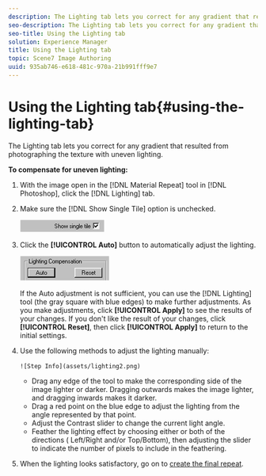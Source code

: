 ```yaml
---
description: The Lighting tab lets you correct for any gradient that resulted from photographing the texture with uneven lighting.
seo-description: The Lighting tab lets you correct for any gradient that resulted from photographing the texture with uneven lighting.
seo-title: Using the Lighting tab
solution: Experience Manager
title: Using the Lighting tab
topic: Scene7 Image Authoring
uuid: 935ab746-e618-481c-970a-21b991fff9e7
---
```


# Using the Lighting tab{#using-the-lighting-tab}

The Lighting tab lets you correct for any gradient that resulted from photographing the texture with uneven lighting.

 **To compensate for uneven lighting:** 

1. With the image open in the [!DNL Material Repeat] tool in [!DNL Photoshop], click the [!DNL Lighting] tab.
1. Make sure the [!DNL Show Single Tile] option is unchecked.

   ![Step Info](assets/angle.png)

1. Click the **[!UICONTROL Auto]** button to automatically adjust the lighting.

   ![Step Info](assets/lighting.png)

   If the Auto adjustment is not sufficient, you can use the [!DNL Lighting] tool (the gray square with blue edges) to make further adjustments. As you make adjustments, click **[!UICONTROL Apply]** to see the results of your changes. If you don't like the result of your changes, click **[!UICONTROL Reset]**, then click **[!UICONTROL Apply]** to return to the initial settings. 

1. Use the following methods to adjust the lighting manually:

       ![Step Info](assets/lighting2.png)

    * Drag any edge of the tool to make the corresponding side of the image lighter or darker. Dragging outwards makes the image lighter, and dragging inwards makes it darker. 
    * Drag a red point on the blue edge to adjust the lighting from the angle represented by that point. 
    * Adjust the Contrast slider to change the current light angle. 
    * Feather the lighting effect by choosing either or both of the directions ( Left/Right and/or Top/Bottom), then adjusting the slider to indicate the number of pixels to include in the feathering.

1. When the lighting looks satisfactory, go on to [create the final repeat](../../../c-vat-troubleshooting/r-vat-imperfections/t-vat-use-lighting-tab/t-vat-create-final-repeat.md#task-f33d6792ef9647eb828822c7d1624719).
